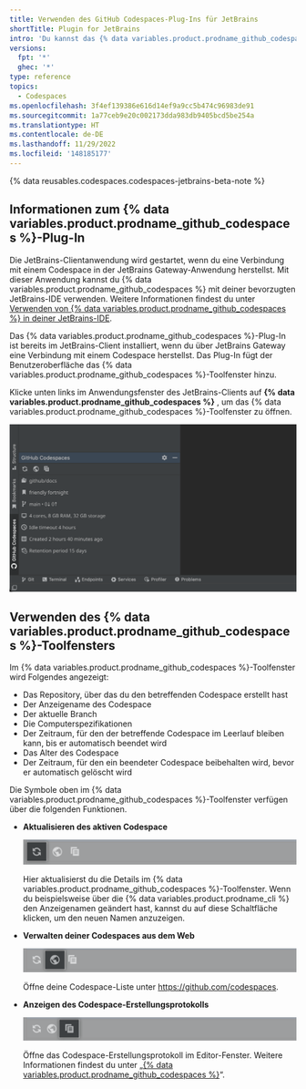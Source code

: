 ```yaml
---
title: Verwenden des GitHub Codespaces-Plug-Ins für JetBrains
shortTitle: Plugin for JetBrains
intro: 'Du kannst das {% data variables.product.prodname_github_codespaces %}-Plug-In für die JetBrains-Clientanwendung verwenden, um mehr über deinen Codespace zu erfahren oder diesen zu beenden, wenn du mit der Arbeit fertig bist.'
versions:
  fpt: '*'
  ghec: '*'
type: reference
topics:
  - Codespaces
ms.openlocfilehash: 3f4ef139386e616d14ef9a9cc5b474c96983de91
ms.sourcegitcommit: 1a77ceb9e20c002173dda983db9405bcd5be254a
ms.translationtype: HT
ms.contentlocale: de-DE
ms.lasthandoff: 11/29/2022
ms.locfileid: '148185177'
---
```

{% data reusables.codespaces.codespaces-jetbrains-beta-note %}

## Informationen zum {% data variables.product.prodname_github_codespaces %}-Plug-In

Die JetBrains-Clientanwendung wird gestartet, wenn du eine Verbindung mit einem Codespace in der JetBrains Gateway-Anwendung herstellst. Mit dieser Anwendung kannst du {% data variables.product.prodname_github_codespaces %} mit deiner bevorzugten JetBrains-IDE verwenden. Weitere Informationen findest du unter [Verwenden von {% data variables.product.prodname_github_codespaces %} in deiner JetBrains-IDE](/codespaces/developing-in-codespaces/using-github-codespaces-in-your-jetbrains-ide).

Das {% data variables.product.prodname_github_codespaces %}-Plug-In ist bereits im JetBrains-Client installiert, wenn du über JetBrains Gateway eine Verbindung mit einem Codespace herstellst. Das Plug-In fügt der Benutzeroberfläche das {% data variables.product.prodname_github_codespaces %}-Toolfenster hinzu.

Klicke unten links im Anwendungsfenster des JetBrains-Clients auf **{% data variables.product.prodname_github_codespaces %}** , um das {% data variables.product.prodname_github_codespaces %}-Toolfenster zu öffnen.

![Screenshot: {% data variables.product.prodname_github_codespaces %}-Toolfenster](/assets/images/help/codespaces/jetbrains-codespaces-tool-window.png)

## Verwenden des {% data variables.product.prodname_github_codespaces %}-Toolfensters

Im {% data variables.product.prodname_github_codespaces %}-Toolfenster wird Folgendes angezeigt:
* Das Repository, über das du den betreffenden Codespace erstellt hast
* Der Anzeigename des Codespace
* Der aktuelle Branch
* Die Computerspezifikationen
* Der Zeitraum, für den der betreffende Codespace im Leerlauf bleiben kann, bis er automatisch beendet wird
* Das Alter des Codespace
* Der Zeitraum, für den ein beendeter Codespace beibehalten wird, bevor er automatisch gelöscht wird

Die Symbole oben im {% data variables.product.prodname_github_codespaces %}-Toolfenster verfügen über die folgenden Funktionen.

* **Aktualisieren des aktiven Codespace**

  ![Screenshot: Schaltfläche zum Aktualisieren](/assets/images/help/codespaces/jetbrains-plugin-icon-refresh.png)

  Hier aktualisierst du die Details im {% data variables.product.prodname_github_codespaces %}-Toolfenster. Wenn du beispielsweise über die {% data variables.product.prodname_cli %} den Anzeigenamen geändert hast, kannst du auf diese Schaltfläche klicken, um den neuen Namen anzuzeigen.

* **Verwalten deiner Codespaces aus dem Web**

  ![Screenshot: Listenschaltfläche](/assets/images/help/codespaces/jetbrains-plugin-icon-index.png)

  Öffne deine Codespace-Liste unter https://github.com/codespaces.

* **Anzeigen des Codespace-Erstellungsprotokolls**

  ![Screenshot: Protokollschaltfläche](/assets/images/help/codespaces/jetbrains-plugin-icon-log.png)

  Öffne das Codespace-Erstellungsprotokoll im Editor-Fenster. Weitere Informationen findest du unter „[{% data variables.product.prodname_github_codespaces %}](/codespaces/troubleshooting/github-codespaces-logs)“.
